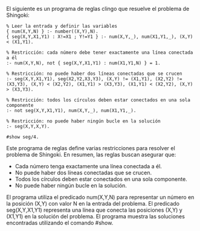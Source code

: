 El siguiente es un programa de reglas clingo que resuelve el problema de Shingoki:

```
% Leer la entrada y definir las variables
{ num(X,Y,N) } :- number((X,Y),N).
{ seg(X,Y,X1,Y1) : X!=X1 ; Y!=Y1 } :- num(X,Y,_), num(X1,Y1,_), (X,Y) < (X1,Y1).

% Restricción: cada número debe tener exactamente una línea conectada a él
:- num(X,Y,N), not { seg(X,Y,X1,Y1) : num(X1,Y1,N) } = 1.

% Restricción: no puede haber dos líneas conectadas que se crucen
:- seg(X,Y,X1,Y1), seg(X2,Y2,X3,Y3), (X,Y) != (X1,Y1), (X2,Y2) != (X3,Y3), (X,Y) < (X2,Y2), (X1,Y1) > (X3,Y3), (X1,Y1) < (X2,Y2), (X,Y) > (X3,Y3).

% Restricción: todos los círculos deben estar conectados en una sola componente
:- not seg(X,Y,X1,Y1), num(X,Y,_), num(X1,Y1,_).

% Restricción: no puede haber ningún bucle en la solución
:- seg(X,Y,X,Y).

#show seg/4.

```
Este programa de reglas define varias restricciones para resolver el problema de Shingoki. En resumen, las reglas buscan asegurar que:

  * Cada número tenga exactamente una línea conectada a él.
  * No puede haber dos líneas conectadas que se crucen.
  * Todos los círculos deben estar conectados en una sola componente.
  * No puede haber ningún bucle en la solución.


El programa utiliza el predicado num(X,Y,N) para representar un número en la posición (X,Y) con valor N en la entrada del problema. El predicado seg(X,Y,X1,Y1) representa una línea que conecta las posiciones (X,Y) y (X1,Y1) en la solución del problema. El programa muestra las soluciones encontradas utilizando el comando #show.
